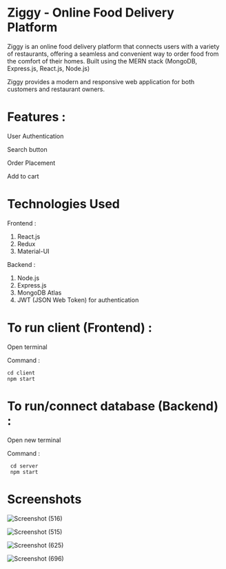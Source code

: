 # Ziggy - Online Food Delivery Platform


Ziggy is an online food delivery platform that connects users with a variety of restaurants, offering a seamless and convenient way to order food from the comfort of their homes. Built using the MERN stack (MongoDB, Express.js, React.js, Node.js)

Ziggy provides a modern and responsive web application for both customers and restaurant owners.

# Features :
  User Authentication
  
  Search button
  
  Order Placement
  
  Add to cart


# Technologies Used
Frontend :
  1) React.js
  2) Redux
  3) Material-UI


Backend :
  1) Node.js
  2) Express.js
  3) MongoDB Atlas
  4) JWT (JSON Web Token) for authentication





# To run client (Frontend) :
Open terminal

Command :

    cd client     
    npm start

    
# To run/connect database (Backend) :
Open new terminal

Command :

     cd server
     npm start


# Screenshots



![Screenshot (516)](https://github.com/Sakshib190/Ziggy-Online-Food-Delivery-Platform/assets/106507441/8dab787a-e546-4a69-8861-4aea8b4d988f)





![Screenshot (515)](https://github.com/Sakshib190/Ziggy-Online-Food-Delivery-Platform/assets/106507441/ad73d92f-4979-495b-820b-7f82fd99c8b6)



![Screenshot (625)](https://github.com/Sakshib190/Ziggy-Online-Food-Delivery-Platform/assets/106507441/77bb3dd2-5cc8-469c-8074-3ed1d547a49b)

![Screenshot (696)](https://github.com/Sakshib190/Ziggy-Online-Food-Delivery-Platform/assets/106507441/0c3d264e-62be-4939-a472-7e06d58fa6fe)


